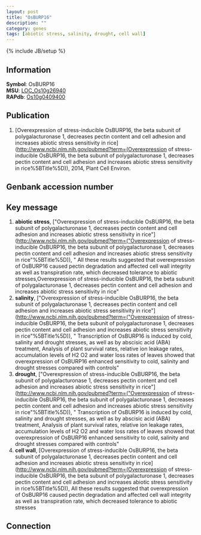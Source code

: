 ```yaml
---
layout: post
title: "OsBURP16"
description: ""
category: genes
tags: [abiotic stress, salinity, drought, cell wall]
---
```

{% include JB/setup %}

## Information
__Symbol__: OsBURP16  
__MSU__: [LOC_Os10g26940](http://rice.plantbiology.msu.edu/cgi-bin/ORF_infopage.cgi?orf=LOC_Os10g26940)  
__RAPdb__: [Os10g0409400](http://rapdb.dna.affrc.go.jp/viewer/gbrowse_details/irgsp1?name=Os10g0409400)  

## Publication
1. [Overexpression of stress-inducible OsBURP16, the beta subunit of polygalacturonase 1, decreases pectin content and cell adhesion and increases abiotic stress sensitivity in rice](http://www.ncbi.nlm.nih.gov/pubmed?term=(Overexpression of stress-inducible OsBURP16, the beta subunit of polygalacturonase 1, decreases pectin content and cell adhesion and increases abiotic stress sensitivity in rice%5BTitle%5D)), 2014, Plant Cell Environ.

## Genbank accession number

## Key message
1. __abiotic stress__, ["Overexpression of stress-inducible OsBURP16, the beta subunit of polygalacturonase 1, decreases pectin content and cell adhesion and increases abiotic stress sensitivity in rice"](http://www.ncbi.nlm.nih.gov/pubmed?term=("Overexpression of stress-inducible OsBURP16, the beta subunit of polygalacturonase 1, decreases pectin content and cell adhesion and increases abiotic stress sensitivity in rice"%5BTitle%5D)), " All these results suggested that overexpression of OsBURP16 caused pectin degradation and affected cell wall integrity as well as transpiration rate, which decreased tolerance to abiotic stresses,Overexpression of stress-inducible OsBURP16, the beta subunit of polygalacturonase 1, decreases pectin content and cell adhesion and increases abiotic stress sensitivity in rice"
2. __salinity__, ["Overexpression of stress-inducible OsBURP16, the beta subunit of polygalacturonase 1, decreases pectin content and cell adhesion and increases abiotic stress sensitivity in rice"](http://www.ncbi.nlm.nih.gov/pubmed?term=("Overexpression of stress-inducible OsBURP16, the beta subunit of polygalacturonase 1, decreases pectin content and cell adhesion and increases abiotic stress sensitivity in rice"%5BTitle%5D)), " Transcription of OsBURP16 is induced by cold, salinity and drought stresses, as well as by abscisic acid (ABA) treatment, Analysis of plant survival rates, relative ion leakage rates, accumulation levels of H2 O2 and water loss rates of leaves showed that overexpression of OsBURP16 enhanced sensitivity to cold, salinity and drought stresses compared with controls"
3. __drought__, ["Overexpression of stress-inducible OsBURP16, the beta subunit of polygalacturonase 1, decreases pectin content and cell adhesion and increases abiotic stress sensitivity in rice"](http://www.ncbi.nlm.nih.gov/pubmed?term=("Overexpression of stress-inducible OsBURP16, the beta subunit of polygalacturonase 1, decreases pectin content and cell adhesion and increases abiotic stress sensitivity in rice"%5BTitle%5D)), " Transcription of OsBURP16 is induced by cold, salinity and drought stresses, as well as by abscisic acid (ABA) treatment, Analysis of plant survival rates, relative ion leakage rates, accumulation levels of H2 O2 and water loss rates of leaves showed that overexpression of OsBURP16 enhanced sensitivity to cold, salinity and drought stresses compared with controls"
4. __cell wall__, [Overexpression of stress-inducible OsBURP16, the beta subunit of polygalacturonase 1, decreases pectin content and cell adhesion and increases abiotic stress sensitivity in rice](http://www.ncbi.nlm.nih.gov/pubmed?term=(Overexpression of stress-inducible OsBURP16, the beta subunit of polygalacturonase 1, decreases pectin content and cell adhesion and increases abiotic stress sensitivity in rice%5BTitle%5D)),  All these results suggested that overexpression of OsBURP16 caused pectin degradation and affected cell wall integrity as well as transpiration rate, which decreased tolerance to abiotic stresses

## Connection


